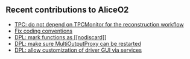 ## Recent contributions to AliceO2
- [TPC: do not depend on TPCMonitor for the reconstruction workflow](https://github.com/AliceO2Group/AliceO2/pull/9926)
- [Fix coding conventions](https://github.com/AliceO2Group/AliceO2/pull/9905)
- [DPL: mark functions as [[nodiscard]]](https://github.com/AliceO2Group/AliceO2/pull/9899)
- [DPL: make sure MultiOutputProxy can be restarted](https://github.com/AliceO2Group/AliceO2/pull/9889)
- [DPL: allow customization of driver GUI via services](https://github.com/AliceO2Group/AliceO2/pull/9885)
